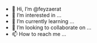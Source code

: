 - 👋 Hi, I’m @feyzaerat
- 👀 I’m interested in ...
- 🌱 I’m currently learning ...
- 💞️ I’m looking to collaborate on ...
- 📫 How to reach me ...

<!---
feyzaerat/feyzaerat is a ✨ special ✨ repository because its `README.md` (this file) appears on your GitHub profile.
You can click the Preview link to take a look at your changes.
--->
